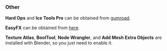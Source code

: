 ### Other
__Hard Ops__ and __Ice Tools Pro__ can be obtained from [gumroad](https://gumroad.com/).

__EasyFX__ can be obtained from [here](https://www.rymdnisse.net/download/blender-addons/easyfx/).

__Texture Atlas__, __BoolTool__, __Node Wrangler__, and __Add Mesh Extra Objects__ are installed with Blender, so you just need to enable it.
